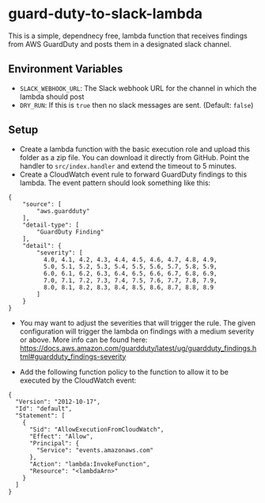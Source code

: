 # guard-duty-to-slack-lambda

This is a simple, dependnecy free, lambda function that receives findings from AWS GuardDuty and posts them in a designated slack channel.

## Environment Variables

-   `SLACK_WEBHOOK_URL`: The Slack webhook URL for the channel in which the lambda should post
-   `DRY_RUN`: If this is `true` then no slack messages are sent. (Default: `false`)

## Setup

-   Create a lambda function with the basic execution role and upload this folder as a zip file. You can download it directly from GitHub. Point the handler to `src/index.handler` and extend the timeout to 5 minutes.
-   Create a CloudWatch event rule to forward GuardDuty findings to this lambda. The event pattern should look something like this:

```
{
    "source": [
        "aws.guardduty"
    ],
    "detail-type": [
        "GuardDuty Finding"
    ],
    "detail": {
        "severity": [
          4.0, 4.1, 4.2, 4.3, 4.4, 4.5, 4.6, 4.7, 4.8, 4.9,
          5.0, 5.1, 5.2, 5.3, 5.4, 5.5, 5.6, 5.7, 5.8, 5.9,
          6.0, 6.1, 6.2, 6.3, 6.4, 6.5, 6.6, 6.7, 6.8, 6.9,
          7.0, 7.1, 7.2, 7.3, 7.4, 7.5, 7.6, 7.7, 7.8, 7.9,
          8.0, 8.1, 8.2, 8.3, 8.4, 8.5, 8.6, 8.7, 8.8, 8.9
        ]
    }
}
```

-   You may want to adjust the severities that will trigger the rule. The given configuration will trigger the lambda on findings with a medium severity or above. More info can be found here: https://docs.aws.amazon.com/guardduty/latest/ug/guardduty_findings.html#guardduty_findings-severity

-   Add the following function policy to the function to allow it to be executed by the CloudWatch event:

```
{
  "Version": "2012-10-17",
  "Id": "default",
  "Statement": [
    {
      "Sid": "AllowExecutionFromCloudWatch",
      "Effect": "Allow",
      "Principal": {
        "Service": "events.amazonaws.com"
      },
      "Action": "lambda:InvokeFunction",
      "Resource": "<lambdaArn>"
    }
  ]
}
```
